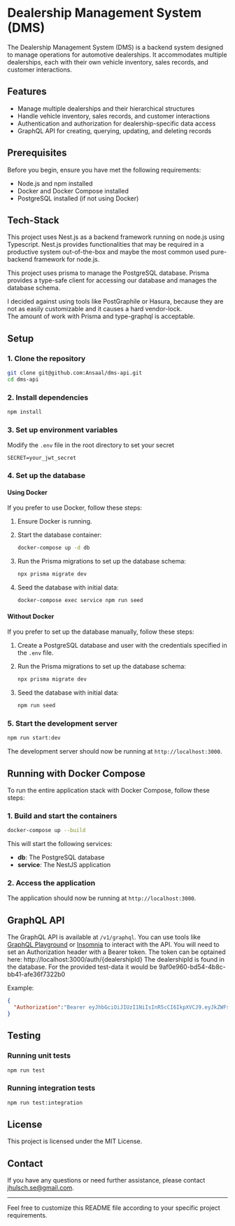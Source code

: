 
# Dealership Management System (DMS)

The Dealership Management System (DMS) is a backend system designed to manage operations for automotive dealerships. It accommodates multiple dealerships, each with their own vehicle inventory, sales records, and customer interactions.

## Features

- Manage multiple dealerships and their hierarchical structures
- Handle vehicle inventory, sales records, and customer interactions
- Authentication and authorization for dealership-specific data access
- GraphQL API for creating, querying, updating, and deleting records

## Prerequisites

Before you begin, ensure you have met the following requirements:

- Node.js and npm installed
- Docker and Docker Compose installed
- PostgreSQL installed (if not using Docker)


## Tech-Stack
This project uses Nest.js as a backend framework running on node.js using Typescript.
Nest.js provides functionalities that may be required in a productive system out-of-the-box and
maybe the most common used pure-backend framework for node.js.

This project uses prisma to manage the PostgreSQL database.
Prisma provides a type-safe client for accessing our database and manages the database schema.

I decided against using tools like PostGraphile or Hasura, because they are not as easily customizable and it causes
a hard vendor-lock.  
The amount of work with Prisma and type-graphql is acceptable.



## Setup

### 1. Clone the repository

```bash
git clone git@github.com:Ansaal/dms-api.git
cd dms-api
```

### 2. Install dependencies

```bash
npm install
```

### 3. Set up environment variables

Modify the `.env` file in the root directory to set your secret
```
SECRET=your_jwt_secret
```

### 4. Set up the database

#### Using Docker

If you prefer to use Docker, follow these steps:

1. Ensure Docker is running.

2. Start the database container:

   ```bash
   docker-compose up -d db
   ```

3. Run the Prisma migrations to set up the database schema:

   ```bash
   npx prisma migrate dev
   ```

4. Seed the database with initial data:

   ```bash
   docker-compose exec service npm run seed
   ```

#### Without Docker

If you prefer to set up the database manually, follow these steps:

1. Create a PostgreSQL database and user with the credentials specified in the `.env` file.

2. Run the Prisma migrations to set up the database schema:

   ```bash
   npx prisma migrate dev
   ```

3. Seed the database with initial data:

   ```bash
   npm run seed
   ```

### 5. Start the development server

```bash
npm run start:dev
```

The development server should now be running at `http://localhost:3000`.

## Running with Docker Compose

To run the entire application stack with Docker Compose, follow these steps:

### 1. Build and start the containers

```bash
docker-compose up --build
```

This will start the following services:

- **db**: The PostgreSQL database
- **service**: The NestJS application

### 2. Access the application

The application should now be running at `http://localhost:3000`.

## GraphQL API

The GraphQL API is available at `/v1/graphql`. You can use tools like [GraphQL Playground](https://github.com/prisma-labs/graphql-playground) or [Insomnia](https://insomnia.rest/) to interact with the API.
You will need to set an Authorization header with a Bearer token. The token can be optained here:
http://localhost:3000/auth/{dealershipId}
The dealershipId is found in the database. For the provided test-data it would be 9af0e960-bd54-4b8c-bb41-afe36f7322b0

Example:
```json
{
  "Authorization":"Bearer eyJhbGciOiJIUzI1NiIsInR5cCI6IkpXVCJ9.eyJkZWFsZXJzaGlwSWQiOiI5YWYwZTk2MC1iZDU0LTRiOGMtYmI0MS1hZmUzNmY3MzIyYjAiLCJpYXQiOjE3MTczMDcxMDQsImV4cCI6MTcxOTg5OTEwNH0.Nin4m0NxpoMLmdY2KvAIxUYLDFtmO2S7gRpha1ipSTI"
}
```


## Testing

### Running unit tests

```bash
npm run test
```

### Running integration tests

```bash
npm run test:integration
```

## License

This project is licensed under the MIT License.

## Contact

If you have any questions or need further assistance, please contact [jhulsch.se@gmail.com](mailto:jhulsch.se@gmail.com).

---

Feel free to customize this README file according to your specific project requirements.
